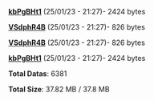 [**kbPgBHt1**](/data/kbPgBHt1.txt) (25/01/23 - 21:27)- 2424 bytes

[**VSdphR4B**](/data/VSdphR4B.txt) (25/01/23 - 21:27)- 826 bytes

[**VSdphR4B**](/data/VSdphR4B.txt) (25/01/23 - 21:27)- 826 bytes

[**kbPgBHt1**](/data/kbPgBHt1.txt) (25/01/23 - 21:27)- 2424 bytes

**Total Datas**: 6381

**Total Size**: 37.82 MB / 37.8 MB